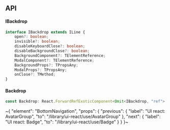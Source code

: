 

## API

#### IBackdrop

```ts
interface IBackdrop extends ILine {
    open?: boolean;
    invisible?: boolean;
    disableKeyboardClose?: boolean;
    disableBackgroundClose?: boolean;
    BackgroundComponent?: TElementReference;
    ModalComponent?: TElementReference;
    BackgroundProps?: TPropsAny;
    ModalProps?: TPropsAny;
    onClose?: TMethod;
}
```

#### Backdrop

```ts
const Backdrop: React.ForwardRefExoticComponent<Omit<IBackdrop, "ref"> & React.RefAttributes<unknown>>;
```


~{
  "element": "BottomNavigation",
  "props": {
    "previous": {
      "label": "UI react: AvatarGroup",
      "to": "/library/ui-react/use/AvatarGroup"
    },
    "next": {
      "label": "UI react: Badge",
      "to": "/library/ui-react/use/Badge"
    }
  }
}~
